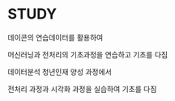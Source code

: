 # STUDY

데이콘의 연습데이터를 활용하여 

머신러닝과 전처리의 기초과정을 연습하고 기초를 다짐

데이터분석 청년인재 양성 과정에서

전처리 과정과 시각화 과정을 실습하여 기초를 다짐



